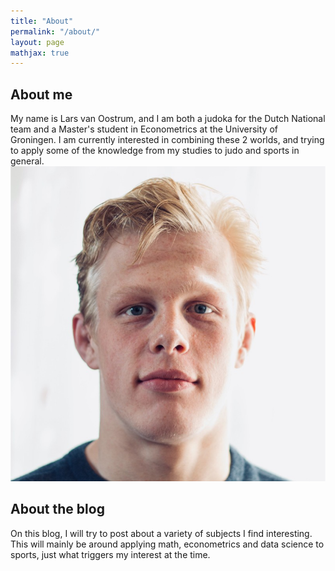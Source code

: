 ```yaml
---
title: "About"
permalink: "/about/"
layout: page
mathjax: true
---
```


## About me
My name is Lars van Oostrum, and I am both a judoka for the Dutch National team and a Master's student in Econometrics at the University of Groningen. I am currently interested in combining these 2 worlds, and trying to apply some of the knowledge from my studies to judo and sports in general.
![me](1685107119301.jpeg)

## About the blog
On this blog, I will try to post about a variety of subjects I find interesting.
This will mainly be around applying math, econometrics and data science to sports, just what triggers my interest at the time.


